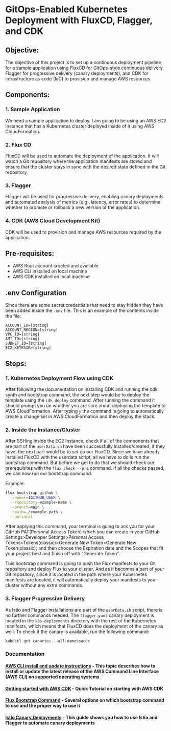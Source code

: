 # GitOps-Enabled Kubernetes Deployment with FluxCD, Flagger, and CDK

## Objective:
The objective of this project is to set up a continuous deployment pipeline for a sample application using FluxCD for GitOps-style continuous delivery, Flagger for progressive delivery (canary deployments), and CDK for infrastructure as code (IaC) to provision and manage AWS resources.

## Components:
### 1. Sample Application
We need a sample application to deploy. I am going to be using an AWS EC2 Instance that has a Kubernetes cluster deployed inside of it using AWS CloudFormation.
### 2. Flux CD
FluxCD will be used to automate the deployment of the application. It will watch a Git repository where the application manifests are stored and ensure that the cluster stays in sync with the desired state defined in the Git repository.
### 3. Flagger
Flagger will be used for progressive delivery, enabling canary deployments and automated analysis of metrics (e.g., latency, error rates) to determine whether to promote or rollback a new version of the application.
### 4. CDK (AWS Cloud Development Kit)
CDK will be used to provision and manage AWS resources required by the application.

## Pre-requisites:
- AWS Root account created and available
- AWS CLI installed on local machine
- AWS CDK installed on local machine

## .env Configuration
Since there are some secret credentials that need to stay hidden they have been added inside the `.env` file. This is an example of the contents inside the file:
```shell
ACCOUNT_ID=[string]
ACCOUNT_REGION=[string]
VPC_ID=[string]
AMI_ID=[string]
SUBNET_ID=[string]
EC2_KEYPAIR=[string]
```

## Steps:
### 1. Kubernetes Deployment Flow using CDK
After following the documentation on installing CDK and running the cdk synth and bootstrap command, the next step would be to deploy the template using the
`cdk deploy` command. After running the command it should prompt you on whether you are sure about deploying the template to AWS CloudFormation.
After typing `y` the command is going to automatically create a change set in AWS CloudFormation and then deploy the stack.

### 2. Inside the Instance/Cluster
After SSHing inside the EC2 Instance, check if all of the components that are part of the `userData.sh`
have been successfully installed/created; if they have, the next part would be to set up our FluxCD. Since we have
already installed FluxCD with the userdata script, all we have to do is run the bootstrap command. 
But before we get to do that we should check our prerequisites with the `flux check --pre` command. If all the checks passed, we can now run our bootstrap command.

Example:
```bash
flux bootstrap github \
  --owner=$GITHUB_USER \
  --repository=example-name \
  --branch=main \
  --path=./example-path \
  --personal
```
After applying this command, your terminal is going to ask you for your GitHub PAT(Personal Access Token) which you can create in your GitHub Settings>Developer Settings>Personal Access Tokens>Tokens(classic)>Generate New Token>Generate New Token(classic); and then choose the Expiration date and the Scopes that fit your project best and finish off with "Generate Token".

This bootstrap command is going to push the Flux manifests to your Git repository and deploy Flux to your cluster. And as it becomes a part of your Git repository, since it is located in the path where your Kubernetes manifests are located, it will automatically deploy your manifests to your cluster without any extra commands.

### 3. Flagger Progressive Delivery
As Istio and Flagger installations are part of the `userData.sh` script, there is no further commands needed. The `flagger.yaml` canary deployment is located in the `k8s-deployments` directory with the rest of the Kubernetes manifests, which means that FluxCD does the deployment of the canary as well. To check if the canary is available, run the following command:
```shell
kubectl get canaries --all-namespaces
```

### Documentation
#### [AWS CLI install and update instructions](https://docs.aws.amazon.com/cli/latest/userguide/getting-started-install.html) - This topic describes how to install or update the latest release of the AWS Command Line Interface (AWS CLI) on supported operating systems
#### [Getting started with AWS CDK](https://docs.aws.amazon.com/cdk/v2/guide/hello_world.html) - Quick Tutorial on starting with AWS CDK
#### [Flux Bootstrap Command](https://fluxcd.io/flux/cmd/flux_bootstrap/) - Several options on which bootstrap command to use and the proper way to use it
#### [Istio Canary Deployments](https://docs.flagger.app/tutorials/istio-progressive-delivery) - This guide shows you how to use Istio and Flagger to automate canary deployments